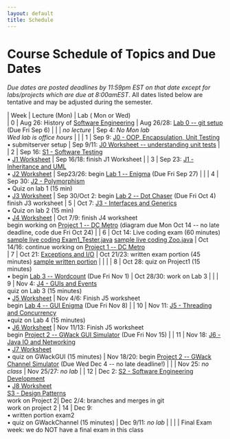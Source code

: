 ```yaml
---
layout: default
title: Schedule
---
```


# Course Schedule of Topics and Due Dates

*Due dates are posted deadlines by 11:59pm EST on that date except for labs/projects which are due at 8:00amEST*. All dates listed below are tentative and may be adjusted during the semester.



| Week | Lecture (Mon)                                                                                                            | Lab ( Mon or Wed)     
| 0    | Aug 26: History of <a href="https://dl.acm.org/doi/pdf/10.1145/1134285.1134288">Software Engineering</a>  | Aug 26/28: [Lab 0 -- git setup](lab/0) (Due Fri Sep 6) |
|     | <i>no lecture</i>   | Sep 4: <i>No Mon lab<br> Wed lab is office hours</i> |                                                 |
| 1    | Sep 9: [J0 - OOP, Encapsulation, Unit Testing](j/0)<br> &bull; submitserver setup          | Sep 9/11: [J0 Worksheet -- understanding unit tests](worksheet/j0)  |
| 2    | Sep 16: [S1 - Software Testing](j/software_testing)<br> &bull; [J1 Worksheet](worksheet/j1)  | Sep 16/18:  finish J1 Worksheet      |
| 3    | Sep 23: [J1 - Inheritance and UML](j/1) <br>&bull; [J2 Worksheet](worksheet/j2)            | Sep23/26: begin [Lab 1 -- Enigma](lab/1) (Due Fri Sep 27)                                                                                 |                                                                        |
| 4    | Sep 30: [J2 - Polymorphism](j/2) <br>&bull; Quiz on lab 1 (15 min)<br>&bull; [J3 Worksheet](worksheet/j3)   | Sep 30/Oct 2: begin [Lab 2 -- Dot Chaser](lab/2) (Due Fri Oct 4) <br> finish J3 worksheet
| 5    | Oct 7: [J3 - Interfaces and Generics](j/3) <br>&bull; Quiz on lab 2 (15 min)<br>&bull; [J4 Worksheet](worksheet/j4)   | Oct 7/9: finish J4 worksheet <br> begin working on [Project 1 -- DC Metro](project/1) (diagram due Mon Oct 14 -- no late deadline, code due Fri Oct 24)                                                                              |
| 6    | Oct 14: Live coding exam (60 minutes) [sample live coding Exam1_Tester.java](./j-units/Exam1_Tester.java) [sample live coding Zoo.java](./j-units/Zoo.java)  | Oct 14/16: continue working on [Project 1 -- DC Metro](project/1)        
| 7    | Oct 21: [Exceptions and I/O](j/exceptions) | Oct 21/23: written exam portion (45 minutes) [sample written portion](https://cs2113-s24.github.io/j-units/Exam1.pdf) |                                                    |                                                                 |
| 8    | Oct 28: quiz on Project1 (15 minutes) <br>&bull; begin [Lab 3 -- Wordcount](lab/3) (Due Fri Nov 1)     | Oct 28/30: work on Lab 3          |                                                              |
| 9    | Nov 4: [J4 - GUIs and Events](j/4) <br>quiz on Lab 3 (15 minutes)<br>&bull; [J5 Worksheet](worksheet/j5)    | Nov 4/6: Finish J5 worksheet <br> begin [Lab 4 -- GUI Enigma](lab/4) (Due Fri Nov 8)                                                                             |
| 10   | Nov 11: [J5 - Threading and Concurrency](j/5) <br>&bull;quiz on Lab 4 (15 minutes)<br>&bull; [J6 Worksheet](worksheet/j6)                       | Nov 11/13: Finish J5 worksheet<br> begin [Project 2 -- GWack GUI Simulator](project/2) (Due Fri Nov 15)    |
| 11   | Nov 18: [J6 - Java IO and Networking](j/6) <br>&bull; [J7 Worksheet](worksheet/j7)   <br> &bull; quiz on GWackGUI (15 minutes)         | Nov 18/20: begin [Project 2 -- GWack Channel Simulator](project/2) (Due Wed Dec 4 -- no late deadline!)             |
|    | Nov 25: <i>no class</i>          | Nov 25/27: <i>no lab</i>           |
| 12   | Dec 2: [S2 - Software Engineering Development](j/software_engineering)<br>&bull; [J8 Worksheet](worksheet/j8) <br>[S3 - Design Patterns](j/design)    <br> work on Project 2| Dec 2/4: branches and merges in git <br> work on project 2
| 14   | Dec 9:    <br>&bull; written portion exam2 <br>&bull; quiz on GWackChannel (15 minutes)                                |  Dec 9/11: <i>no lab</i>                                                                                                             |                                               |
|    | Final Exam week: we do NOT have a final exam in this class








